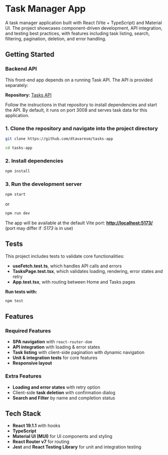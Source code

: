 
# Task Manager App
A task manager application built with React (Vite + TypeScript) and Material UI. 
The project showcases component-driven development, API integration, and testing best practices, with features including task listing, search, filtering, pagination, deletion, and error handling.

## Getting Started

### Backend API

This front-end app depends on a running Task API. The API is provided separately:

**Repository:** [Tasks API](https://github.com/MarceloFonseca/tasks-api)

Follow the instructions in that repository to install dependencies and start the API. By default, it runs on port 3008 and serves task data for this application.

### 1. Clone the repository and navigate into the project directory
```bash
git clone https://github.com/dtavaresm/tasks-app
```
```bash
cd tasks-app
```
  
### 2. Install dependencies
```bash
npm install
```

### 3. Run the development server
```bash
npm start
```
 or
```bash
npm run dev
```

The app will be available at the default Vite port: **[http://localhost:5173/](http://localhost:5173/)** (port may differ if *:5173* is in use)

## Tests
This project includes tests to validate core functionalities:

- **useFetch.test.ts**, which handles API calls and errors
- **TasksPage.test.tsx**, which validates loading, rendering, error states and retry
- **App.test.tsx**, with routing between Home and Tasks pages

**Run tests with:**
```bash
npm test
```

## Features
### Required Features

- **SPA navigation** with ```react-router-dom```
- **API integration** with loading & error states
- **Task listing** with client-side pagination with dynamic navigation
- **Unit & integration tests** for core features
- **Responsive layout**
### Extra Features

- **Loading and error states** with retry option
- Client-side **task deletion** with confirmation dialog
- **Search and Filter** by name and completion status

## Tech Stack

- **React 19.1.1** with hooks
- **TypeScript**
- **Material UI (MUI)** for UI components and styling
- **React Router v7** for routing
- **Jest** and **React Testing Library** for unit and integration testing
